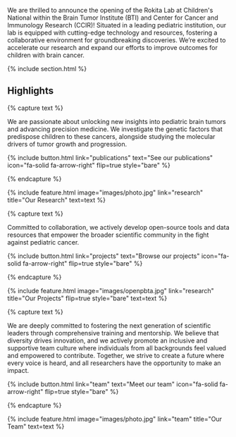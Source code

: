 ---
---

We are thrilled to announce the opening of the Rokita Lab at Children's National within the Brain Tumor Institute (BTI) and Center for Cancer and Immunology Research (CCIR)! Situated in a leading pediatric institution, our lab is equipped with cutting-edge technology and resources, fostering a collaborative environment for groundbreaking discoveries. We’re excited to accelerate our research and expand our efforts to improve outcomes for children with brain cancer.


{% include section.html %}

## Highlights

{% capture text %}

We are passionate about unlocking new insights into pediatric brain tumors and advancing precision medicine. We investigate the genetic factors that predispose children to these cancers, alongside studying the molecular drivers of tumor growth and progression. 

{%
  include button.html
  link="publications"
  text="See our publications"
  icon="fa-solid fa-arrow-right"
  flip=true
  style="bare"
%}

{% endcapture %}

{%
  include feature.html
  image="images/photo.jpg"
  link="research"
  title="Our Research"
  text=text
%}

{% capture text %}

Committed to collaboration, we actively develop open-source tools and data resources that empower the broader scientific community in the fight against pediatric cancer.

{%
  include button.html
  link="projects"
  text="Browse our projects"
  icon="fa-solid fa-arrow-right"
  flip=true
  style="bare"
%}

{% endcapture %}

{%
  include feature.html
  image="images/openpbta.jpg"
  link="research"
  title="Our Projects"
  flip=true
  style="bare"
  text=text
%}

{% capture text %}

We are deeply committed to fostering the next generation of scientific leaders through comprehensive training and mentorship. We believe that diversity drives innovation, and we actively promote an inclusive and supportive team culture where individuals from all backgrounds feel valued and empowered to contribute. Together, we strive to create a future where every voice is heard, and all researchers have the opportunity to make an impact.


{%
  include button.html
  link="team"
  text="Meet our team"
  icon="fa-solid fa-arrow-right"
  flip=true
  style="bare"
%}

{% endcapture %}

{%
  include feature.html
  image="images/photo.jpg"
  link="team"
  title="Our Team"
  text=text
%}

